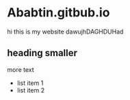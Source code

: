 # Ababtin.gitbub.io
hi this is my website dawujhDAGHDUHad
## heading smaller 
more text
* list item 1
* list item 2
